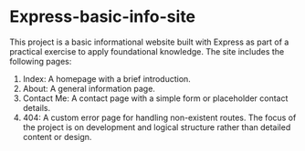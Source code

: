 # Express-basic-info-site
 This project is a basic informational website built with Express as part of a practical exercise to apply foundational knowledge. The site includes the following pages:

1. Index: A homepage with a brief introduction.
2. About: A general information page.
3. Contact Me: A contact page with a simple form or placeholder contact details.
4. 404: A custom error page for handling non-existent routes.
The focus of the project is on development and logical structure rather than detailed content or design.
